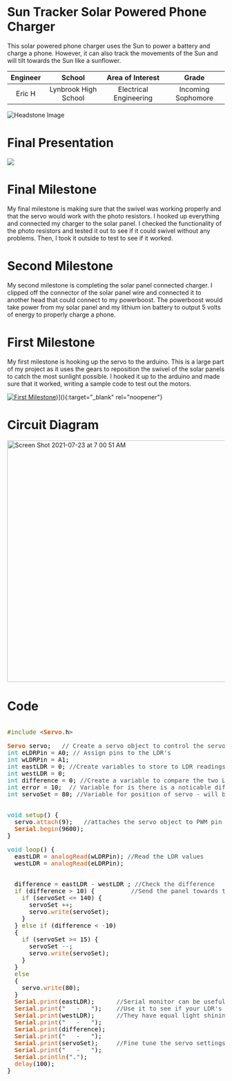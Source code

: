 ﻿# Sun Tracker Solar Powered Phone Charger
 This solar powered phone charger uses the Sun to power a battery and charge a phone. However, it can also track the movements of the Sun and will tilt towards the Sun like a sunflower. 

| **Engineer** | **School** | **Area of Interest** | **Grade** |
|:--:|:--:|:--:|:--:|
| Eric H | Lynbrook High School | Electrical Engineering | Incoming Sophomore

![Headstone Image](https://bluestampengineering.com/wp-content/uploads/2016/05/improve.jpg)

# Final Presentation
[![](https://res.cloudinary.com/marcomontalbano/image/upload/v1627049108/video_to_markdown/images/youtube--MUaXbn2YhGw-c05b58ac6eb4c4700831b2b3070cd403.jpg)](https://www.youtube.com/watch?v=MUaXbn2YhGw "")
# Final Milestone
My final milestone is making sure that the swivel was working properly and that the servo would work with the photo resistors. I hooked up everything and connected my charger to the solar panel. I checked the functionality of the photo resistors and tested it out to see if it could swivel without any problems. Then, I took it outside to test to see if it worked. 




# Second Milestone
My second milestone is completing the solar panel connected charger. I clipped off the connector of the solar panel wire and connected it to another head that could connect to my powerboost. The powerboost would take power from my solar panel and my lithium ion battery to output 5 volts of energy to properly charge a phone. 



# First Milestone
My first milestone is hooking up the servo to the arduino. This is a large part of my project as it uses the gears to reposition the swivel of the solar panels to catch the most sunlight possible. I hooked it up to the arduino and made sure that it worked, writing a sample code to test out the motors. 
  

[![First Milestone](https://res.cloudinary.com/marcomontalbano/image/upload/v1624630671/video_to_markdown/images/youtube--lRqF1uRTP9g-c05b58ac6eb4c4700831b2b3070cd403.jpg)](https://www.youtube.com/watch?v=lRqF1uRTP9g ""))](){:target="_blank" rel="noopener"}
# Circuit Diagram
<img width="559" alt="Screen Shot 2021-07-23 at 7 00 51 AM" src="https://user-images.githubusercontent.com/86114139/126793076-ff06d035-94c0-4405-9c20-e6948db062e6.png">

# Code
<pre>

<font color="#5e6d03">#include</font> <font color="#434f54">&lt;</font><b><font color="#d35400">Servo</font></b><font color="#434f54">.</font><font color="#000000">h</font><font color="#434f54">&gt;</font>

<b><font color="#d35400">Servo</font></b> <font color="#000000">servo</font><font color="#000000">;</font> &nbsp;&nbsp;<font color="#434f54">&#47;&#47; Create a servo object to control the servo</font>
<font color="#00979c">int</font> <font color="#000000">eLDRPin</font> <font color="#434f54">=</font> <font color="#000000">A0</font><font color="#000000">;</font> <font color="#434f54">&#47;&#47; Assign pins to the LDR&#39;s</font>
<font color="#00979c">int</font> <font color="#000000">wLDRPin</font> <font color="#434f54">=</font> <font color="#000000">A1</font><font color="#000000">;</font>
<font color="#00979c">int</font> <font color="#000000">eastLDR</font> <font color="#434f54">=</font> <font color="#000000">0</font><font color="#000000">;</font> <font color="#434f54">&#47;&#47;Create variables to store to LDR readings</font>
<font color="#00979c">int</font> <font color="#000000">westLDR</font> <font color="#434f54">=</font> <font color="#000000">0</font><font color="#000000">;</font>
<font color="#00979c">int</font> <font color="#000000">difference</font> <font color="#434f54">=</font> <font color="#000000">0</font><font color="#000000">;</font> <font color="#434f54">&#47;&#47;Create a variable to compare the two LDR&#39;s</font>
<font color="#00979c">int</font> <font color="#000000">error</font> <font color="#434f54">=</font> <font color="#000000">10</font><font color="#000000">;</font> &nbsp;<font color="#434f54">&#47;&#47; Variable for is there is a noticable difference between the tow LDR&#39;s</font>
<font color="#00979c">int</font> <font color="#000000">servoSet</font> <font color="#434f54">=</font> <font color="#000000">80</font><font color="#000000">;</font> <font color="#434f54">&#47;&#47;Variable for position of servo - will be different for each device</font>


<font color="#00979c">void</font> <font color="#5e6d03">setup</font><font color="#000000">(</font><font color="#000000">)</font> <font color="#000000">{</font>
 &nbsp;<font color="#000000">servo</font><font color="#434f54">.</font><font color="#d35400">attach</font><font color="#000000">(</font><font color="#000000">9</font><font color="#000000">)</font><font color="#000000">;</font> &nbsp;&nbsp;<font color="#434f54">&#47;&#47;attaches the servo object to PWM pin 9</font>
 &nbsp;<b><font color="#d35400">Serial</font></b><font color="#434f54">.</font><font color="#d35400">begin</font><font color="#000000">(</font><font color="#000000">9600</font><font color="#000000">)</font><font color="#000000">;</font> 
<font color="#000000">}</font>

<font color="#00979c">void</font> <font color="#5e6d03">loop</font><font color="#000000">(</font><font color="#000000">)</font> <font color="#000000">{</font>
 &nbsp;<font color="#000000">eastLDR</font> <font color="#434f54">=</font> <font color="#d35400">analogRead</font><font color="#000000">(</font><font color="#000000">wLDRPin</font><font color="#000000">)</font><font color="#000000">;</font> <font color="#434f54">&#47;&#47;Read the LDR values</font>
 &nbsp;<font color="#000000">westLDR</font> <font color="#434f54">=</font> <font color="#d35400">analogRead</font><font color="#000000">(</font><font color="#000000">eLDRPin</font><font color="#000000">)</font><font color="#000000">;</font>


 &nbsp;<font color="#000000">difference</font> <font color="#434f54">=</font> <font color="#000000">eastLDR</font> <font color="#434f54">-</font> <font color="#000000">westLDR</font> <font color="#000000">;</font> <font color="#434f54">&#47;&#47;Check the difference </font>
 &nbsp;<font color="#5e6d03">if</font> <font color="#000000">(</font><font color="#000000">difference</font> <font color="#434f54">&gt;</font> <font color="#000000">10</font><font color="#000000">)</font> <font color="#000000">{</font> &nbsp;&nbsp;&nbsp;&nbsp;&nbsp;&nbsp;&nbsp;&nbsp;&nbsp;<font color="#434f54">&#47;&#47;Send the panel towards the LDR with a higher reading</font>
 &nbsp;&nbsp;&nbsp;<font color="#5e6d03">if</font> <font color="#000000">(</font><font color="#000000">servoSet</font> <font color="#434f54">&lt;=</font> <font color="#000000">140</font><font color="#000000">)</font> <font color="#000000">{</font>
 &nbsp;&nbsp;&nbsp;&nbsp;&nbsp;<font color="#000000">servoSet</font> <font color="#434f54">++</font><font color="#000000">;</font>
 &nbsp;&nbsp;&nbsp;&nbsp;&nbsp;<font color="#000000">servo</font><font color="#434f54">.</font><font color="#d35400">write</font><font color="#000000">(</font><font color="#000000">servoSet</font><font color="#000000">)</font><font color="#000000">;</font>
 &nbsp;&nbsp;&nbsp;<font color="#000000">}</font>
 &nbsp;<font color="#000000">}</font> <font color="#5e6d03">else</font> <font color="#5e6d03">if</font> <font color="#000000">(</font><font color="#000000">difference</font> <font color="#434f54">&lt;</font> <font color="#434f54">-</font><font color="#000000">10</font><font color="#000000">)</font> 
 &nbsp;<font color="#000000">{</font>
 &nbsp;&nbsp;&nbsp;<font color="#5e6d03">if</font> <font color="#000000">(</font><font color="#000000">servoSet</font> <font color="#434f54">&gt;=</font> <font color="#000000">15</font><font color="#000000">)</font> <font color="#000000">{</font>
 &nbsp;&nbsp;&nbsp;&nbsp;&nbsp;<font color="#000000">servoSet</font> <font color="#434f54">--</font><font color="#000000">;</font>
 &nbsp;&nbsp;&nbsp;&nbsp;&nbsp;<font color="#000000">servo</font><font color="#434f54">.</font><font color="#d35400">write</font><font color="#000000">(</font><font color="#000000">servoSet</font><font color="#000000">)</font><font color="#000000">;</font>
 &nbsp;&nbsp;&nbsp;<font color="#000000">}</font>
 &nbsp;<font color="#000000">}</font>
 &nbsp;<font color="#5e6d03">else</font>
 &nbsp;<font color="#000000">{</font>
 &nbsp;&nbsp;&nbsp;<font color="#000000">servo</font><font color="#434f54">.</font><font color="#d35400">write</font><font color="#000000">(</font><font color="#000000">80</font><font color="#000000">)</font><font color="#000000">;</font>
 &nbsp;<font color="#000000">}</font>
 &nbsp;<b><font color="#d35400">Serial</font></b><font color="#434f54">.</font><font color="#d35400">print</font><font color="#000000">(</font><font color="#000000">eastLDR</font><font color="#000000">)</font><font color="#000000">;</font> &nbsp;&nbsp;&nbsp;&nbsp;&nbsp;<font color="#434f54">&#47;&#47;Serial monitor can be useful for debugging&#47;setting up</font>
 &nbsp;<b><font color="#d35400">Serial</font></b><font color="#434f54">.</font><font color="#d35400">print</font><font color="#000000">(</font><font color="#005c5f">&#34; &nbsp;&nbsp;- &nbsp;&nbsp;&#34;</font><font color="#000000">)</font><font color="#000000">;</font> &nbsp;&nbsp;&nbsp;<font color="#434f54">&#47;&#47;Use it to see if your LDR&#39;s are noticeably different when</font>
 &nbsp;<b><font color="#d35400">Serial</font></b><font color="#434f54">.</font><font color="#d35400">print</font><font color="#000000">(</font><font color="#000000">westLDR</font><font color="#000000">)</font><font color="#000000">;</font> &nbsp;&nbsp;&nbsp;&nbsp;&nbsp;<font color="#434f54">&#47;&#47;They have equal light shining on them, if so, correct with the error value</font>
 &nbsp;<b><font color="#d35400">Serial</font></b><font color="#434f54">.</font><font color="#d35400">print</font><font color="#000000">(</font><font color="#005c5f">&#34; &nbsp;&nbsp;- &nbsp;&nbsp;&#34;</font><font color="#000000">)</font><font color="#000000">;</font>
 &nbsp;<b><font color="#d35400">Serial</font></b><font color="#434f54">.</font><font color="#d35400">print</font><font color="#000000">(</font><font color="#000000">difference</font><font color="#000000">)</font><font color="#000000">;</font> &nbsp;&nbsp;
 &nbsp;<b><font color="#d35400">Serial</font></b><font color="#434f54">.</font><font color="#d35400">print</font><font color="#000000">(</font><font color="#005c5f">&#34; &nbsp;&nbsp;- &nbsp;&nbsp;&#34;</font><font color="#000000">)</font><font color="#000000">;</font>
 &nbsp;<b><font color="#d35400">Serial</font></b><font color="#434f54">.</font><font color="#d35400">print</font><font color="#000000">(</font><font color="#000000">servoSet</font><font color="#000000">)</font><font color="#000000">;</font> &nbsp;&nbsp;&nbsp;&nbsp;<font color="#434f54">&#47;&#47;Fine tune the servo settings, to maximise swing available</font>
 &nbsp;<b><font color="#d35400">Serial</font></b><font color="#434f54">.</font><font color="#d35400">print</font><font color="#000000">(</font><font color="#005c5f">&#34; &nbsp;&nbsp;- &nbsp;&nbsp;&#34;</font><font color="#000000">)</font><font color="#000000">;</font>
 &nbsp;<b><font color="#d35400">Serial</font></b><font color="#434f54">.</font><font color="#d35400">println</font><font color="#000000">(</font><font color="#005c5f">&#34;.&#34;</font><font color="#000000">)</font><font color="#000000">;</font>
 &nbsp;<font color="#d35400">delay</font><font color="#000000">(</font><font color="#000000">100</font><font color="#000000">)</font><font color="#000000">;</font>
<font color="#000000">}</font>

</pre>
